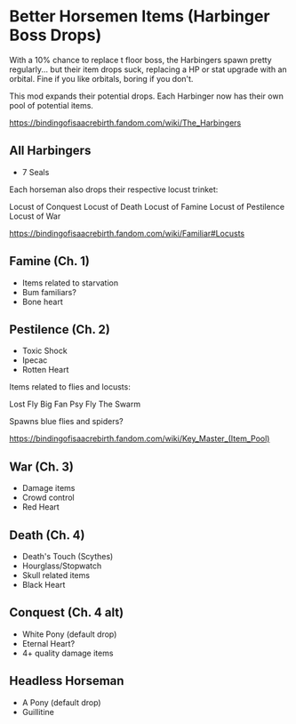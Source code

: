 # Better Horsemen Items (Harbinger Boss Drops)

With a 10% chance to replace t floor boss, the Harbingers spawn pretty regularly... but their item drops suck, replacing a HP or stat upgrade with an orbital. Fine if you like orbitals, boring if you don't.

This mod expands their potential drops. Each Harbinger now has their own pool of potential items.

https://bindingofisaacrebirth.fandom.com/wiki/The_Harbingers


## All Harbingers

- 7 Seals

Each horseman also drops their respective locust trinket:

Locust of Conquest
Locust of Death
Locust of Famine
Locust of Pestilence
Locust of War

https://bindingofisaacrebirth.fandom.com/wiki/Familiar#Locusts


## Famine (Ch. 1)

- Items related to starvation
- Bum familiars?
- Bone heart


## Pestilence (Ch. 2)

- Toxic Shock
- Ipecac
- Rotten Heart

Items related to flies and locusts:

 Lost Fly
 Big Fan
 Psy Fly
 The Swarm
 
Spawns blue flies and spiders?


https://bindingofisaacrebirth.fandom.com/wiki/Key_Master_(Item_Pool)


## War (Ch. 3)

- Damage items
- Crowd control
- Red Heart


## Death (Ch. 4)

- Death's Touch (Scythes)
- Hourglass/Stopwatch
- Skull related items
- Black Heart


## Conquest (Ch. 4 alt)

- White Pony (default drop)
- Eternal Heart?
- 4+ quality damage items



## Headless Horseman

- A Pony (default drop)
- Guillitine
